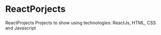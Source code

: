 # ReactPorjects
ReactProjects
Projects to show using technologies: ReactJs, HTML, CSS and Javascript
